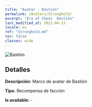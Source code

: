 ```yaml
---
title: "Avatar - Bastión"
permalink: /Avatars/Stronghold/
excerpt: "Era of Chaos  Bastión"
last_modified_at: 2021-04-23
locale: es
ref: "Stronghold.md"
toc: false
classes: wide
---
```

 ![Bastión](/images/a/avatarFrame_4.png)

## Detalles

 **Descripción:** Marco de avatar de Bastión 

 **Tips:** Recompensa de facción 

 **Is available:**  - 

